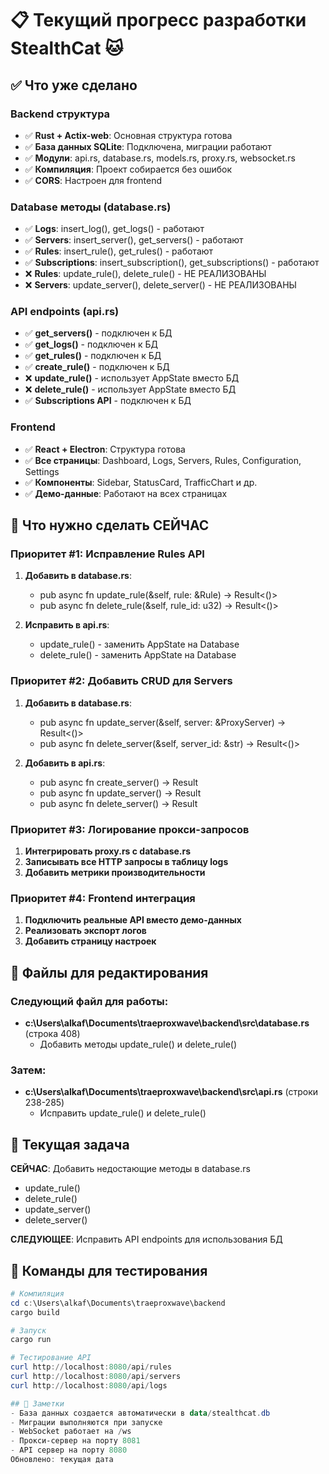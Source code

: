 # 📋 Текущий прогресс разработки StealthCat 🐱

## ✅ Что уже сделано

### Backend структура
- ✅ **Rust + Actix-web**: Основная структура готова
- ✅ **База данных SQLite**: Подключена, миграции работают
- ✅ **Модули**: api.rs, database.rs, models.rs, proxy.rs, websocket.rs
- ✅ **Компиляция**: Проект собирается без ошибок
- ✅ **CORS**: Настроен для frontend

### Database методы (database.rs)
- ✅ **Logs**: insert_log(), get_logs() - работают
- ✅ **Servers**: insert_server(), get_servers() - работают  
- ✅ **Rules**: insert_rule(), get_rules() - работают
- ✅ **Subscriptions**: insert_subscription(), get_subscriptions() - работают
- ❌ **Rules**: update_rule(), delete_rule() - НЕ РЕАЛИЗОВАНЫ
- ❌ **Servers**: update_server(), delete_server() - НЕ РЕАЛИЗОВАНЫ

### API endpoints (api.rs)
- ✅ **get_servers()** - подключен к БД
- ✅ **get_logs()** - подключен к БД
- ✅ **get_rules()** - подключен к БД
- ✅ **create_rule()** - подключен к БД
- ❌ **update_rule()** - использует AppState вместо БД
- ❌ **delete_rule()** - использует AppState вместо БД
- ✅ **Subscriptions API** - подключен к БД

### Frontend
- ✅ **React + Electron**: Структура готова
- ✅ **Все страницы**: Dashboard, Logs, Servers, Rules, Configuration, Settings
- ✅ **Компоненты**: Sidebar, StatusCard, TrafficChart и др.
- ✅ **Демо-данные**: Работают на всех страницах

## 🔄 Что нужно сделать СЕЙЧАС

### Приоритет #1: Исправление Rules API
1. **Добавить в database.rs**:
   - pub async fn update_rule(&self, rule: &Rule) -> Result<()>
   - pub async fn delete_rule(&self, rule_id: u32) -> Result<()>

2. **Исправить в api.rs**:
   - update_rule() - заменить AppState на Database
   - delete_rule() - заменить AppState на Database

### Приоритет #2: Добавить CRUD для Servers
1. **Добавить в database.rs**:
   - pub async fn update_server(&self, server: &ProxyServer) -> Result<()>
   - pub async fn delete_server(&self, server_id: &str) -> Result<()>

2. **Добавить в api.rs**:
   - pub async fn create_server() -> Result<HttpResponse>
   - pub async fn update_server() -> Result<HttpResponse>
   - pub async fn delete_server() -> Result<HttpResponse>

### Приоритет #3: Логирование прокси-запросов
1. **Интегрировать proxy.rs с database.rs**
2. **Записывать все HTTP запросы в таблицу logs**
3. **Добавить метрики производительности**

### Приоритет #4: Frontend интеграция
1. **Подключить реальные API вместо демо-данных**
2. **Реализовать экспорт логов**
3. **Добавить страницу настроек**

## 📁 Файлы для редактирования

### Следующий файл для работы:
- **c:\\Users\\alkaf\\Documents\\traeproxwave\\backend\\src\\database.rs** (строка 408)
  - Добавить методы update_rule() и delete_rule()

### Затем:
- **c:\\Users\\alkaf\\Documents\\traeproxwave\\backend\\src\\api.rs** (строки 238-285)
  - Исправить update_rule() и delete_rule()

## 🎯 Текущая задача

**СЕЙЧАС**: Добавить недостающие методы в database.rs
- update_rule()
- delete_rule()
- update_server()
- delete_server()

**СЛЕДУЮЩЕЕ**: Исправить API endpoints для использования БД

## 🚀 Команды для тестирования

```powershell
# Компиляция
cd c:\Users\alkaf\Documents\traeproxwave\backend
cargo build

# Запуск
cargo run

# Тестирование API
curl http://localhost:8080/api/rules
curl http://localhost:8080/api/servers
curl http://localhost:8080/api/logs

## 📝 Заметки
- База данных создается автоматически в data/stealthcat.db
- Миграции выполняются при запуске
- WebSocket работает на /ws
- Прокси-сервер на порту 8081
- API сервер на порту 8080
Обновлено: текущая дата